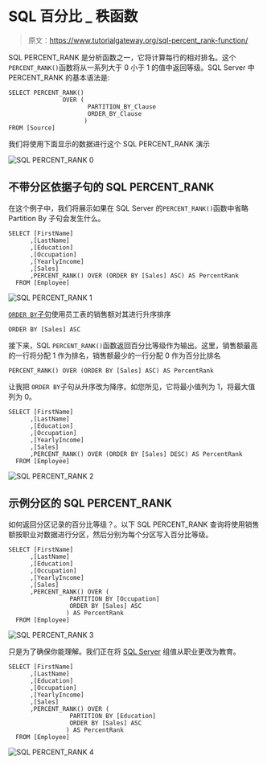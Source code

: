 # SQL 百分比 _ 秩函数

> 原文：<https://www.tutorialgateway.org/sql-percent_rank-function/>

SQL PERCENT_RANK 是分析函数之一，它将计算每行的相对排名。这个`PERCENT_RANK()`函数将从一系列大于 0 小于 1 的值中返回等级。SQL Server 中 PERCENT_RANK 的基本语法是:

```
SELECT PERCENT_RANK() 
               OVER (
                      PARTITION_BY_Clause 
                      ORDER_BY_Clause
                     )
FROM [Source]
```

我们将使用下面显示的数据进行这个 SQL PERCENT_RANK 演示

![SQL PERCENT_RANK 0](img/ba37c4600561fdf72bcc13e38604e00c.png)

## 不带分区依据子句的 SQL PERCENT_RANK

在这个例子中，我们将展示如果在 SQL Server 的`PERCENT_RANK()`函数中省略 Partition By 子句会发生什么。

```
SELECT [FirstName]
      ,[LastName]
      ,[Education]
      ,[Occupation]
      ,[YearlyIncome]
      ,[Sales]
      ,PERCENT_RANK() OVER (ORDER BY [Sales] ASC) AS PercentRank 
  FROM [Employee]
```

![SQL PERCENT_RANK 1](img/8da028475664513589e9b97e266825b6.png)

[`ORDER BY`子句](https://www.tutorialgateway.org/sql-order-by-clause/)使用员工表的销售额对其进行升序排序

```
ORDER BY [Sales] ASC
```

接下来，SQL `PERCENT_RANK()`函数返回百分比等级作为输出。这里，销售额最高的一行将分配 1 作为排名，销售额最少的一行分配 0 作为百分比排名

```
PERCENT_RANK() OVER (ORDER BY [Sales] ASC) AS PercentRank
```

让我把 `ORDER BY`子句从升序改为降序。如您所见，它将最小值列为 1，将最大值列为 0。

```
SELECT [FirstName]
      ,[LastName]
      ,[Education]
      ,[Occupation]
      ,[YearlyIncome]
      ,[Sales]
      ,PERCENT_RANK() OVER (ORDER BY [Sales] DESC) AS PercentRank 
  FROM [Employee]
```

![SQL PERCENT_RANK 2](img/8a3c7744ec3e017fe0050a73f7a1489a.png)

## 示例分区的 SQL PERCENT_RANK

如何返回分区记录的百分比等级？。以下 SQL PERCENT_RANK 查询将使用销售额按职业对数据进行分区，然后分别为每个分区写入百分比等级。

```
SELECT [FirstName]
      ,[LastName]
      ,[Education]
      ,[Occupation]
      ,[YearlyIncome]
      ,[Sales]
      ,PERCENT_RANK() OVER (
			     PARTITION BY [Occupation]
			     ORDER BY [Sales] ASC
			    ) AS PercentRank 
  FROM [Employee]
```

![SQL PERCENT_RANK 3](img/af6c036832502b26434827379e043ff0.png)

只是为了确保你能理解。我们正在将 [SQL Server](https://www.tutorialgateway.org/sql/) 组值从职业更改为教育。

```
SELECT [FirstName]
      ,[LastName]
      ,[Education]
      ,[Occupation]
      ,[YearlyIncome]
      ,[Sales]
      ,PERCENT_RANK() OVER (
			     PARTITION BY [Education]
			     ORDER BY [Sales] ASC
			    ) AS PercentRank 
  FROM [Employee]
```

![SQL PERCENT_RANK 4](img/172265e9be2eb3cb00e773fc1f96270d.png)